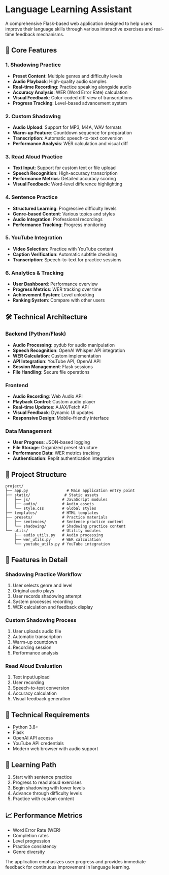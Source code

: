 
# Language Learning Assistant

A comprehensive Flask-based web application designed to help users improve their language skills through various interactive exercises and real-time feedback mechanisms.

## 🌟 Core Features

### 1. Shadowing Practice
- **Preset Content**: Multiple genres and difficulty levels
- **Audio Playback**: High-quality audio samples
- **Real-time Recording**: Practice speaking alongside audio
- **Accuracy Analysis**: WER (Word Error Rate) calculation
- **Visual Feedback**: Color-coded diff view of transcriptions
- **Progress Tracking**: Level-based advancement system

### 2. Custom Shadowing
- **Audio Upload**: Support for MP3, M4A, WAV formats
- **Warm-up Feature**: Countdown sequence for preparation
- **Transcription**: Automatic speech-to-text conversion
- **Performance Analysis**: WER calculation and visual diff

### 3. Read Aloud Practice
- **Text Input**: Support for custom text or file upload
- **Speech Recognition**: High-accuracy transcription
- **Performance Metrics**: Detailed accuracy scoring
- **Visual Feedback**: Word-level difference highlighting

### 4. Sentence Practice
- **Structured Learning**: Progressive difficulty levels
- **Genre-based Content**: Various topics and styles
- **Audio Integration**: Professional recordings
- **Performance Tracking**: Progress monitoring

### 5. YouTube Integration
- **Video Selection**: Practice with YouTube content
- **Caption Verification**: Automatic subtitle checking
- **Transcription**: Speech-to-text for practice sessions

### 6. Analytics & Tracking
- **User Dashboard**: Performance overview
- **Progress Metrics**: WER tracking over time
- **Achievement System**: Level unlocking
- **Ranking System**: Compare with other users

## 🛠 Technical Architecture

### Backend (Python/Flask)
- **Audio Processing**: pydub for audio manipulation
- **Speech Recognition**: OpenAI Whisper API integration
- **WER Calculation**: Custom implementation
- **API Integration**: YouTube API, OpenAI API
- **Session Management**: Flask sessions
- **File Handling**: Secure file operations

### Frontend
- **Audio Recording**: Web Audio API
- **Playback Control**: Custom audio player
- **Real-time Updates**: AJAX/Fetch API
- **Visual Feedback**: Dynamic UI updates
- **Responsive Design**: Mobile-friendly interface

### Data Management
- **User Progress**: JSON-based logging
- **File Storage**: Organized preset structure
- **Performance Data**: WER metrics tracking
- **Authentication**: Replit authentication integration

## 📁 Project Structure
```
project/
├── app.py                 # Main application entry point
├── static/               # Static assets
│   ├── js/              # JavaScript modules
│   ├── audio/           # Audio assets
│   └── style.css        # Global styles
├── templates/           # HTML templates
├── presets/             # Practice materials
│   ├── sentences/       # Sentence practice content
│   └── shadowing/       # Shadowing practice content
└── utils/               # Utility modules
    ├── audio_utils.py   # Audio processing
    ├── wer_utils.py     # WER calculation
    └── youtube_utils.py # YouTube integration
```

## 🚀 Features in Detail

### Shadowing Practice Workflow
1. User selects genre and level
2. Original audio plays
3. User records shadowing attempt
4. System processes recording
5. WER calculation and feedback display

### Custom Shadowing Process
1. User uploads audio file
2. Automatic transcription
3. Warm-up countdown
4. Recording session
5. Performance analysis

### Read Aloud Evaluation
1. Text input/upload
2. User recording
3. Speech-to-text conversion
4. Accuracy calculation
5. Visual feedback generation

## 🔧 Technical Requirements
- Python 3.8+
- Flask
- OpenAI API access
- YouTube API credentials
- Modern web browser with audio support

## 🎯 Learning Path
1. Start with sentence practice
2. Progress to read aloud exercises
3. Begin shadowing with lower levels
4. Advance through difficulty levels
5. Practice with custom content

## 📈 Performance Metrics
- Word Error Rate (WER)
- Completion rates
- Level progression
- Practice consistency
- Genre diversity

The application emphasizes user progress and provides immediate feedback for continuous improvement in language learning.
